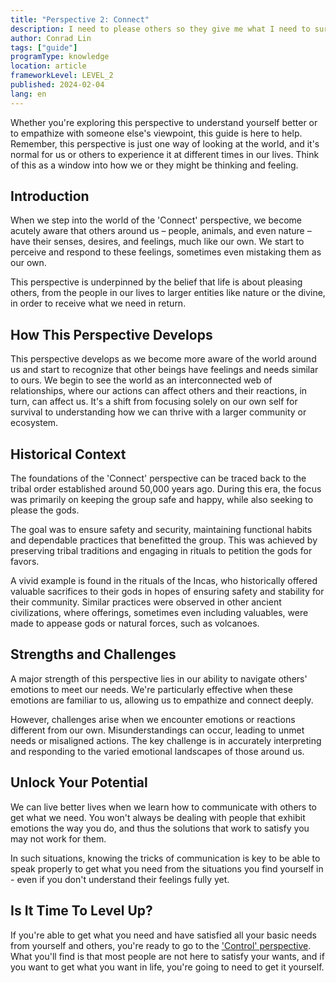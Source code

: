 ```yaml
---
title: "Perspective 2: Connect"
description: I need to please others so they give me what I need to survive.
author: Conrad Lin
tags: ["guide"]
programType: knowledge
location: article
frameworkLevel: LEVEL_2
published: 2024-02-04
lang: en
---
```


<InfoBanner shouldCenter emoji=":bulb:">
  Whether you're exploring this perspective to understand yourself better or to empathize with someone else's viewpoint, this guide is here to help. Remember, this perspective is just one way of looking at the world, and it's normal for us or others to experience it at different times in our lives. Think of this as a window into how we or they might be thinking and feeling.
</InfoBanner>

## Introduction

When we step into the world of the 'Connect' perspective, we become acutely aware that others around us – people, animals, and even nature – have their senses, desires, and feelings, much like our own. We start to perceive and respond to these feelings, sometimes even mistaking them as our own. 

This perspective is underpinned by the belief that life is about pleasing others, from the people in our lives to larger entities like nature or the divine, in order to receive what we need in return.

## How This Perspective Develops

This perspective develops as we become more aware of the world around us and start to recognize that other beings have feelings and needs similar to ours. We begin to see the world as an interconnected web of relationships, where our actions can affect others and their reactions, in turn, can affect us. It's a shift from focusing solely on our own self for survival to understanding how we can thrive with a larger community or ecosystem.

## Historical Context

The foundations of the 'Connect' perspective can be traced back to the tribal order established around 50,000 years ago. During this era, the focus was primarily on keeping the group safe and happy, while also seeking to please the gods.

The goal was to ensure safety and security, maintaining functional habits and dependable practices that benefitted the group. This was achieved by preserving tribal traditions and engaging in rituals to petition the gods for favors.

A vivid example is found in the rituals of the Incas, who historically offered valuable sacrifices to their gods in hopes of ensuring safety and stability for their community. Similar practices were observed in other ancient civilizations, where offerings, sometimes even including valuables, were made to appease gods or natural forces, such as volcanoes.

## Strengths and Challenges

A major strength of this perspective lies in our ability to navigate others' emotions to meet our needs. We're particularly effective when these emotions are familiar to us, allowing us to empathize and connect deeply.

However, challenges arise when we encounter emotions or reactions different from our own. Misunderstandings can occur, leading to unmet needs or misaligned actions. The key challenge is in accurately interpreting and responding to the varied emotional landscapes of those around us.

## Unlock Your Potential

We can live better lives when we learn how to communicate with others to get what we need. You won't always be dealing with people that exhibit emotions the way you do, and thus the solutions that work to satisfy you may not work for them.

In such situations, knowing the tricks of communication is key to be able to speak properly to get what you need from the situations you find yourself in - even if you don't understand their feelings fully yet.

## Is It Time To Level Up?

If you're able to get what you need and have satisfied all your basic needs from yourself and others, you're ready to go to the ['Control' perspective](/unlock-your-potential/programs/guide-3). What you'll find is that most people are not here to satisfy your wants, and if you want to get what you want in life, you're going to need to get it yourself.